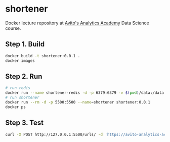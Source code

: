# shortener
Docker lecture repository at [Avito's Analytics Academy](https://avito-analytics-academy.ru/) Data Science course.

## Step 1. Build
```bash
docker build -t shortener:0.0.1 .
docker images
```
## Step 2. Run
```bash
# run redis
docker run --name shortener-redis -d -p 6379:6379 -v $(pwd)/data:/data redis redis-server --save 60 1
# run shortener
docker run --rm -d -p 5500:5500 --name=shortener shortener:0.0.1
docker ps
```
## Step 3. Test
```bash
curl -X POST http://127.0.0.1:5500/urls/ -d 'https://avito-analytics-academy.ru/'
```
